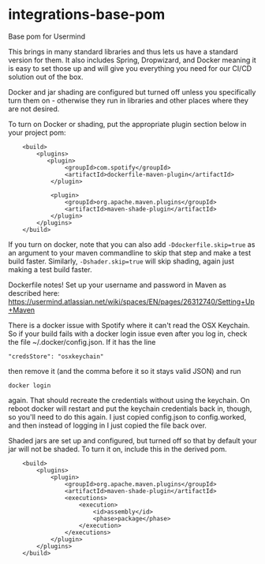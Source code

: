 # integrations-base-pom
Base pom for Usermind

This brings in many standard libraries and thus lets us have a standard version for them. It also includes Spring, Dropwizard, and Docker meaning it is easy to set those up and will give you everything you need for our CI/CD solution out of the box.

Docker and jar shading are configured but turned off unless you specifically turn them on - otherwise they run in libraries and other places where they are not desired. 

To turn on Docker or shading, put the appropriate plugin section below in your project pom:
```          
    <build>
        <plugins>
           <plugin>
                <groupId>com.spotify</groupId>
                <artifactId>dockerfile-maven-plugin</artifactId>
            </plugin>
            
            <plugin>
                <groupId>org.apache.maven.plugins</groupId>
                <artifactId>maven-shade-plugin</artifactId>
            </plugin>
        </plugins>
    </build>
```

If you turn on docker, note that you can also add `-Ddockerfile.skip=true` as an argument to your maven commandline to skip that step and make a test build faster. Similarly, `-Dshader.skip=true` will skip shading, again just making a test build faster.
  

Dockerfile notes!
Set up your username and password in Maven as described here:          
https://usermind.atlassian.net/wiki/spaces/EN/pages/26312740/Setting+Up+Maven

There is a docker issue with Spotify where it can't read the OSX Keychain. So if your build fails with a docker login issue even after you log in, check the file ~/.docker/config.json. If it has the line
```
"credsStore": "osxkeychain"
```
then remove it (and the comma before it so it stays valid JSON) and run 
```
docker login
```
again. That should recreate the credentials without using the keychain. On reboot docker will restart and put the keychain credentials back in, though, so you'll need to do this again. I just copied config.json to config.worked, and then instead of logging in I just copied the file back over.
  

Shaded jars are set up and configured, but turned off so that by default your jar will not be shaded. To turn it on, include this in the derived pom. 

```
    <build>
        <plugins>
            <plugin>
                <groupId>org.apache.maven.plugins</groupId>
                <artifactId>maven-shade-plugin</artifactId>
                <executions>
                    <execution>
                        <id>assembly</id>
                        <phase>package</phase>
                    </execution>
                </executions>
            </plugin>
        </plugins>
    </build>
```            